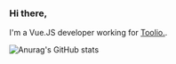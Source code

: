 ### Hi there,

I'm a Vue.JS developer working for [Toolio.](https://www.toolio.com/).

![Anurag's GitHub stats](https://github-readme-stats.vercel.app/api?username=oozd&count_private=true)



<!--
**oozd/oozd** is a ✨ _special_ ✨ repository because its `README.md` (this file) appears on your GitHub profile.

Here are some ideas to get you started:

- 🔭 I’m currently working on ...
- 🌱 I’m currently learning ...
- 👯 I’m looking to collaborate on ...
- 🤔 I’m looking for help with ...
- 💬 Ask me about ...
- 📫 How to reach me: ...
- 😄 Pronouns: ...
- ⚡ Fun fact: ...
-->
